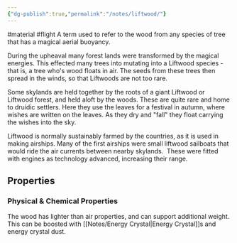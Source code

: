 ```yaml
---
{"dg-publish":true,"permalink":"/notes/liftwood/"}
---
```


#material #flight 
A term used to refer to the wood from any species of tree that has a magical aerial buoyancy.

During the upheaval many forest lands were transformed by the magical energies. This effected many trees into mutating into a Liftwood species - that is, a tree who's wood floats in air. The seeds from these trees then spread in the winds, so that Liftwoods are not too rare.

Some skylands are held together by the roots of a giant Liftwood or Liftwood forest, and held aloft by the woods. These are quite rare and home to druidic settlers. Here they use the leaves for a festival in autumn, where wishes are written on the leaves. As they dry and "fall" they float carrying the wishes into the sky. 

Liftwood is normally sustainably farmed by the countries, as it is used in making airships. Many of the first airships were small liftwood sailboats that would ride the air currents between nearby skylands.  These were fitted with engines as technology advanced, increasing their range.

## Properties

### Physical & Chemical Properties
The wood has lighter than air properties, and can support additional weight. This can be boosted with [[Notes/Energy Crystal\|Energy Crystal]]s and energy crystal dust.